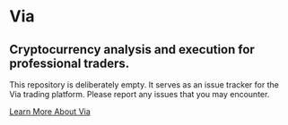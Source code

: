# Via
## Cryptocurrency analysis and execution for professional traders.

This repository is deliberately empty. It serves as an issue tracker for the Via trading platform. Please report any issues that you may encounter.

[Learn More About Via](https://via.world)
